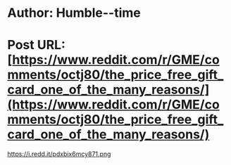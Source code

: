 # Author: Humble--time
# Post URL: [https://www.reddit.com/r/GME/comments/octj80/the_price_free_gift_card_one_of_the_many_reasons/](https://www.reddit.com/r/GME/comments/octj80/the_price_free_gift_card_one_of_the_many_reasons/)


https://i.redd.it/pdxbix6mcy871.png